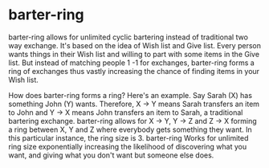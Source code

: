 # barter-ring
barter-ring allows for unlimited cyclic bartering instead of traditional two way exchange. It's based on the idea of Wish list and Give list. Every person wants things in their Wish list and willing to part with some items in the Give list. But instead of matching people 1 -1 for exchanges, barter-ring forms a ring of exchanges thus vastly increasing the chance of finding items in your Wish list. 

How does barter-ring forms a ring? Here's an example. Say Sarah (X) has something John (Y) wants. Therefore, X -> Y means Sarah transfers an item to John and Y -> X means John transfers an item to Sarah, a traditional bartering exchange. barter-ring allows for X -> Y, Y -> Z and Z -> X forming a ring between X, Y and Z where everybody gets something they want. In this particular instance, the ring size is 3. barter-ring Works for unlimited ring size exponentially increasing the likelihood of discovering what you want, and giving what you don't want but someone else does. 
